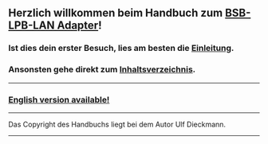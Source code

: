 
<!-- <img src = "BSB_Manual_Logo.svg"> -->
  
## Herzlich willkommen beim Handbuch zum [BSB-LPB-LAN Adapter](https://github.com/fredlcore/BSB-LAN)!
         
### Ist dies dein erster Besuch, lies am besten die [Einleitung](index2.md).   
  
### Ansonsten gehe direkt zum [Inhaltsverzeichnis](inhaltsverzeichnis.md).   

---  
  
### [English version available!](https://1coderookie.github.io/BSB-LPB-LAN_EN)  
  
---  
  
Das Copyright des Handbuchs liegt bei dem Autor Ulf Dieckmann.
  
---  
